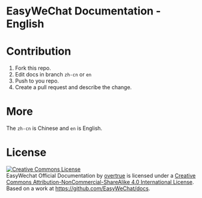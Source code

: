 # EasyWeChat Documentation - English

# Contribution

1. Fork this repo.
2. Edit docs in branch `zh-cn` or `en`
3. Push to you repo.
4. Create a pull request and describe the change.

# More

 The `zh-cn` is Chinese and `en` is English.

# License

<a rel="license" href="http://creativecommons.org/licenses/by-nc-sa/4.0/"><img alt="Creative Commons License" style="border-width:0" src="https://i.creativecommons.org/l/by-nc-sa/4.0/88x31.png" /></a><br /><span xmlns:dct="http://purl.org/dc/terms/" href="http://purl.org/dc/dcmitype/Text" property="dct:title" rel="dct:type">EasyWechat Official Documentation</span> by <a xmlns:cc="http://creativecommons.org/ns#" href="http://easywechat.org" property="cc:attributionName" rel="cc:attributionURL">overtrue</a> is licensed under a <a rel="license" href="http://creativecommons.org/licenses/by-nc-sa/4.0/">Creative Commons Attribution-NonCommercial-ShareAlike 4.0 International License</a>.<br />Based on a work at <a xmlns:dct="http://purl.org/dc/terms/" href="https://github.com/EasyWeChat/docs" rel="dct:source">https://github.com/EasyWeChat/docs</a>.